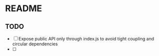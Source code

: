 # README

## TODO

- [ ] Expose public API only through index.js to avoid tight coupling and circular dependencies
- [ ]
